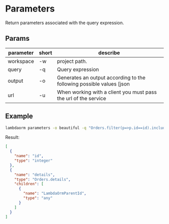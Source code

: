 # Parameters

Return parameters associated with the query expression.

## Params

| parameter	| short | describe 																																									|
|-----------|-------|-------------------------------------------------------------------------------------------|
|workspace	| -w 		| project path.																																							|
|query			| -q 		| Query expression																																					|
|output			| -o 		| Generates an output according to the following possible values [json|beautiful|light|yaml]|
|url				| -u 		| When working with a client you must pass the url of the service	                          |

## Example

```sh
lambdaorm parameters -o beautiful -q "Orders.filter(p=>p.id==id).include(p=>p.details)"
```

Result:

```json
[
  {
    "name": "id",
    "type": "integer"
  },
  {
    "name": "details",
    "type": "Orders.details",
    "children": [
      {
        "name": "LambdaOrmParentId",
        "type": "any"
      }
    ]
  }
]
```
